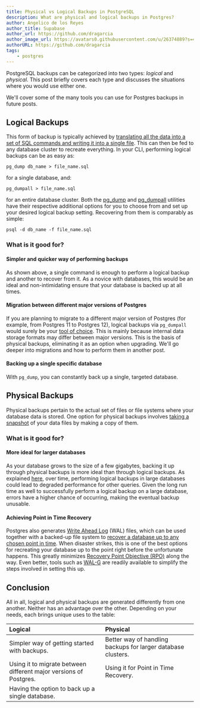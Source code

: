 ```yaml
---
title: Physical vs Logical Backups in PostgreSQL
description: What are physical and logical backups in Postgres?
author: Angelico de los Reyes
author_title: Supabase
author_url: https://github.com/dragarcia
author_image_url: https://avatars0.githubusercontent.com/u/26374889?s=400&u=f5e35e9b47a50fa2b4d8c4bb96babd921071bcf1&v=4
authorURL: https://github.com/dragarcia
tags: 
    - postgres
---
```


PostgreSQL backups can be categorized into two types: *logical* and *physical*. This post briefly covers each type and discusses the situations where you would use either one.

We'll cover some of the many tools you can use for Postgres backups in future posts.

<!--truncate-->

## Logical Backups

This form of backup is typically achieved by [translating all the data into a set of SQL commands and writing it into a single file](https://www.postgresql.org/docs/current/backup-dump.html). This can then be fed to any database cluster to recreate everything. In your CLI, performing logical backups can be as easy as:

```shell
pg_dump db_name > file_name.sql
```

for a single database, and:

```shell
pg_dumpall > file_name.sql
```

for an entire database cluster. Both the [pg_dump](https://www.postgresql.org/docs/current/app-pgdump.html) and [pg_dumpall](https://www.postgresql.org/docs/current/app-pg-dumpall.html) utilities have their respective additional options for you to choose from and set up your desired logical backup setting. Recovering from them is comparably as simple:

```shell
psql -d db_name -f file_name.sql
```

### What is it good for?

#### Simpler and quicker way of performing backups

As shown above, a single command is enough to perform a logical backup and another to recover from it. As a novice with databases, this would be an ideal and non-intimidating ensure that your database is backed up at all times.

#### Migration between different major versions of Postgres

If you are planning to migrate to a different major version of Postgres (for example, from Postgres 11 to Postgres 12), logical backups via `pg_dumpall` would surely be your [tool of choice](https://www.postgresql.org/docs/current/upgrading.html). This is mainly because internal data storage formats may differ between major versions. This is the basis of physical backups, eliminating it as an option when upgrading. We'll go deeper into migrations and how to perform them in another post.

#### Backing up a single specific database

With `pg_dump`, you can constantly back up a single, targeted database.

## Physical Backups

Physical backups pertain to the actual set of files or file systems where your database data is stored. One option for physical backups involves [taking a snapshot](https://www.postgresql.org/docs/current/backup-file.html) of your data files by making a copy of them.

### What is it good for?

#### More ideal for larger databases

As your database grows to the size of a few gigabytes, backing it up through physical backups is more ideal than through logical backups. As explained [here](https://devcenter.heroku.com/articles/heroku-postgres-data-safety-and-continuous-protection#the-performance-impact-of-logical-backups), over time, performing logical backups in large databases could lead to degraded performance for other queries. Given the long run time as well to successfully perform a logical backup on a large database, errors have a higher chance of occurring, making the eventual backup unusable.

#### Achieving Point in Time Recovery

Postgres also generates [Write Ahead Log](https://www.postgresql.org/docs/current/wal-intro.html) (WAL) files, which can be used together with a backed-up file system to [recover a database up to any chosen point in time](https://www.postgresql.org/docs/current/continuous-archiving.html). When disaster strikes, this is one of the best options for recreating your database up to the point right before the unfortunate happens. This greatly minimizes [Recovery Point Objective (RPO)](https://www.ibm.com/services/business-continuity/rpo) along the way. Even better, tools such as [WAL-G](https://github.com/wal-g/wal-g) are readily available to simplify the steps involved in setting this up.


## Conclusion

All in all, logical and physical backups are generated differently from one another. Neither has an advantage over the other. Depending on your needs, each brings unique uses to the table:

| Logical | Physical |
|:--------|:---------|
| Simpler way of getting started with backups. | Better way of handling backups for larger database clusters. |
| Using it to migrate between different major versions of Postgres. | Using it for Point in Time Recovery. |
| Having the option to back up a single database. |   |
